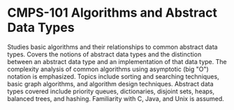 # CMPS-101 Algorithms and Abstract Data Types
Studies basic algorithms and their relationships to common abstract 
data types. Covers the notions of abstract data types and the 
distinction between an abstract data type and an implementation of 
that data type. The complexity analysis of common algorithms using 
asymptotic (big "O") notation is emphasized. Topics include sorting 
and searching techniques, basic graph algorithms, and algorithm design
techniques. Abstract data types covered include priority queues, 
dictionaries, disjoint sets, heaps, balanced trees, and hashing. 
Familiarity with C, Java, and Unix is assumed. <br />
